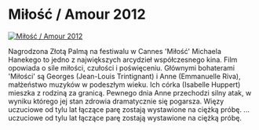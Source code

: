 Miłość / Amour 2012 
=============
[![Miłość / Amour 2012 ](http://vidos.pl/images/player.gif)](http://vidos.pl/milosc-amour-2012)

 Nagrodzona Złotą Palmą na festiwalu w Cannes 'Miłość' Michaela Hanekego to jedno z największych arcydzieł współczesnego kina. Film opowiada o sile miłości, czułości i poświęceniu. Głównymi bohaterami 'Miłości' są Georges (Jean-Louis Trintignant) i Anne (Emmanuelle Riva), małżeństwo muzyków w podeszłym wieku. Ich córka (Isabelle Huppert) mieszka z rodziną za granicą. Pewnego dnia Anne przechodzi silny atak, w wyniku którego jej stan zdrowia dramatycznie się pogarsza. Więzy uczuciowe od tylu lat łączące parę zostają wystawione na ciężką próbę.   ... uczuciowe od tylu lat łączące parę zostają wystawione na ciężką próbę.
